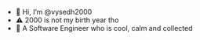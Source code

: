 - 👋 Hi, I’m @vysedh2000
- ⚠️ 2000 is not my birth year tho
- 👀 A Software Engineer who is cool, calm and collected
<!---
vysedh2000/vysedh2000 is a ✨ special ✨ repository because its `README.md` (this file) appears on your GitHub profile.
You can click the Preview link to take a look at your changes.
--->
